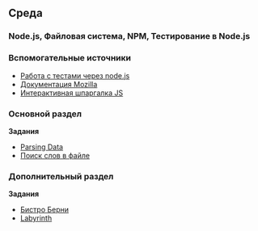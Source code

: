 ## Среда

### Node.js, Файловая система, NPM, Тестирование в Node.js


### Вспомогательные источники

- [Работа с тестами через node.js](https://github.com/Elbrus-Bootcamp/manuals/blob/master/jasmine.md)
- [Документация Mozilla](https://developer.mozilla.org/ru/docs/Web/JavaScript)
- [Интерактивная шпаргалка JS](https://htmlcheatsheet.com/js)

### Основной раздел

**Задания**
- [Parsing Data](../../../../parsing-data-1-csv-in-csv-out-challenge)
- [Поиск слов в файле](../../../../words-in-a-file-challenge)

### Дополнительный раздел

**Задания**
- [Бистро Берни](../../../../algorithms-and-oo-checkpoint-challenge)
- [Labyrinth](../../../../labyrinth-challenge)
